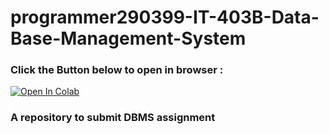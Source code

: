# programmer290399-IT-403B-Data-Base-Management-System

### Click the Button below to open in browser :

[![Open In Colab](https://colab.research.google.com/assets/colab-badge.svg)](https://colab.research.google.com/github/programmer290399/IT-403B-Data-Base-Management-System/blob/master/dbms_lab_assignment.ipynb)

### A repository to submit DBMS assignment
